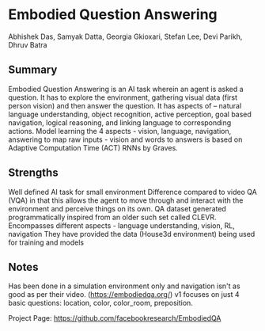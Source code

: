 # Embodied Question Answering 
Abhishek Das, Samyak Datta, Georgia Gkioxari, Stefan Lee, Devi Parikh, Dhruv Batra 

## Summary
Embodied Question Answering is an AI task wherein an agent is asked a question. It has to explore the environment, gathering visual data (first person vision) and then answer the question. It has aspects of – natural language understanding, object recognition, active perception, goal based navigation, logical reasoning, and linking language to corresponding actions. Model learning the 4 aspects - vision, language, navigation, answering to map raw inputs - vision and words to answers is based on Adaptive Computation Time (ACT) RNNs by Graves. 


## Strengths
Well defined AI task for small environment
Difference compared to video QA (VQA) in that this allows the agent to move through and interact with the environment and perceive things on its own. 
QA dataset generated programmatically inspired from an older such set called CLEVR. 
Encompasses different aspects - language understanding, vision, RL, navigation
They have provided the data (House3d environment) being used for training and models

## Notes
Has been done in a simulation environment only and navigation isn't as good as per their video. (https://embodiedqa.org/)
v1 focuses on just 4 basic questions: location, color, color_room, preposition. 

Project Page: https://github.com/facebookresearch/EmbodiedQA
